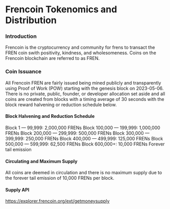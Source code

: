 # Frencoin Tokenomics and Distribution

### Introduction

Frencoin is the cryptocurrency and community for frens to transact the FREN coin swith positivity, kindness, and wholesomeness.  Coins on the Frencoin blockchain are referred to as FREN.

### Coin Issuance

All Frencoin FREN are fairly issued being mined publicly and transparently using Proof of Work (POW) starting with the genesis block on 2023-05-06.  There is no private, public, founder, or developer allocation set aside and all coins are created from blocks with a timing average of 30 seconds with the block reward halvening or reduction schedule below.

#### Block Halvening and Reduction Schedule

Block  1 — 99,999: 2,000,000 FRENs
Block 100,000 — 199,999: 1,000,000 FRENs
Block 200,000 — 299,999: 500,000 FRENs
Block 300,000 — 399,999: 250,000 FRENs
Block 400,000 — 499,999: 125,000 FRENs
Block 500,000 — 599,999: 62,500 FRENs
Block 600,000+: 10,000 FRENs Forever tail emission

#### Circulating and Maximum Supply 

All coins are deemed in circulation and there is no maximum supply due to the forever tail emission of 10,000 FRENs per block. 

#### Supply API

https://explorer.frencoin.org/ext/getmoneysupply


